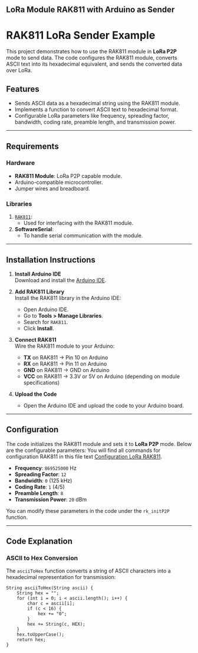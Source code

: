 ## LoRa Module RAK811 with Arduino as Sender
# RAK811 LoRa Sender Example

This project demonstrates how to use the RAK811 module in **LoRa P2P** mode to send data. The code configures the RAK811 module, converts ASCII text into its hexadecimal equivalent, and sends the converted data over LoRa.

## Features

- Sends ASCII data as a hexadecimal string using the RAK811 module.
- Implements a function to convert ASCII text to hexadecimal format.
- Configurable LoRa parameters like frequency, spreading factor, bandwidth, coding rate, preamble length, and transmission power.

---

## Requirements

### Hardware
- **RAK811 Module**: LoRa P2P capable module.
- Arduino-compatible microcontroller.
- Jumper wires and breadboard.

### Libraries
1. [`RAK811`](https://github.com/RAKWireless/WisNode-Arduino-Library):
   - Used for interfacing with the RAK811 module.
2. **SoftwareSerial**:
   - To handle serial communication with the module.

---

## Installation Instructions

1. **Install Arduino IDE**  
   Download and install the [Arduino IDE](https://www.arduino.cc/en/software).

2. **Add RAK811 Library**  
   Install the RAK811 library in the Arduino IDE:
   - Open Arduino IDE.
   - Go to **Tools > Manage Libraries**.
   - Search for `RAK811`.
   - Click **Install**.

3. **Connect RAK811**  
   Wire the RAK811 module to your Arduino:
   - **TX** on RAK811 → Pin 10 on Arduino
   - **RX** on RAK811 → Pin 11 on Arduino
   - **GND** on RAK811 → GND on Arduino
   - **VCC** on RAK811 → 3.3V or 5V on Arduino (depending on module specifications)

4. **Upload the Code**  
   - Open the Arduino IDE and upload the code to your Arduino board.

---

## Configuration

The code initializes the RAK811 module and sets it to **LoRa P2P** mode. Below are the configurable parameters:
  You will find all commands for configuration RAK811 in this file text [Configuration LoRa RAK811]([https://www.arduino.cc/en/software](https://github.com/rahebsaeed/All-my-projects-Arduino/blob/main/configuration%20loard%20rak811.txt)).
- **Frequency**: `869525000` Hz  
- **Spreading Factor**: `12`  
- **Bandwidth**: `0` (125 kHz)  
- **Coding Rate**: `1` (4/5)  
- **Preamble Length**: `8`  
- **Transmission Power**: `20` dBm  

You can modify these parameters in the code under the `rk_initP2P` function.

---

## Code Explanation

### ASCII to Hex Conversion
The `asciiToHex` function converts a string of ASCII characters into a hexadecimal representation for transmission:

```
String asciiToHex(String ascii) {
    String hex = "";
    for (int i = 0; i < ascii.length(); i++) {
        char c = ascii[i];
        if (c < 16) {
            hex += "0";
        }
        hex += String(c, HEX);
    }
    hex.toUpperCase();
    return hex;
}
```

